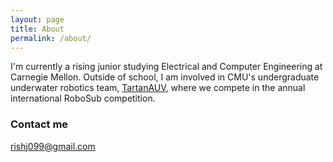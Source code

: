 ```yaml
---
layout: page
title: About
permalink: /about/
---
```


I'm currently a rising junior studying Electrical and Computer Engineering at Carnegie Mellon. Outside of school, I am involved in CMU's undergraduate underwater robotics team, [TartanAUV](http://tartanauv.com), where we compete 
in the annual international RoboSub competition. 

### Contact me

[rishj099@gmail.com](mailto:rishj099@gmail.com)